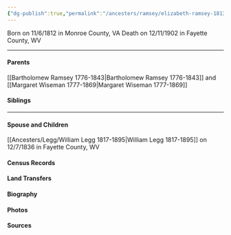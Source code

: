 ```yaml
---
{"dg-publish":true,"permalink":"/ancesters/ramsey/elizabeth-ramsey-1813-1902/","tags":["Elizabeth-Ramsey"]}
---
```


Born on  11/6/1812 in Monroe County, VA
Death on 12/11/1902 in Fayette County, WV

---
#### Parents

[[Bartholomew Ramsey 1776-1843\|Bartholomew Ramsey 1776-1843]] and [[Margaret Wiseman 1777-1869\|Margaret Wiseman 1777-1869]]
#### Siblings
<!-- Link to sibling -->

---
#### Spouse and Children
[[Ancesters/Legg/William Legg 1817-1895\|William Legg 1817-1895]] on 12/7/1836 in Fayette County, WV
<!-- Link to child -->

#### Census Records

#### Land Transfers

#### Biography

#### Photos

#### Sources

